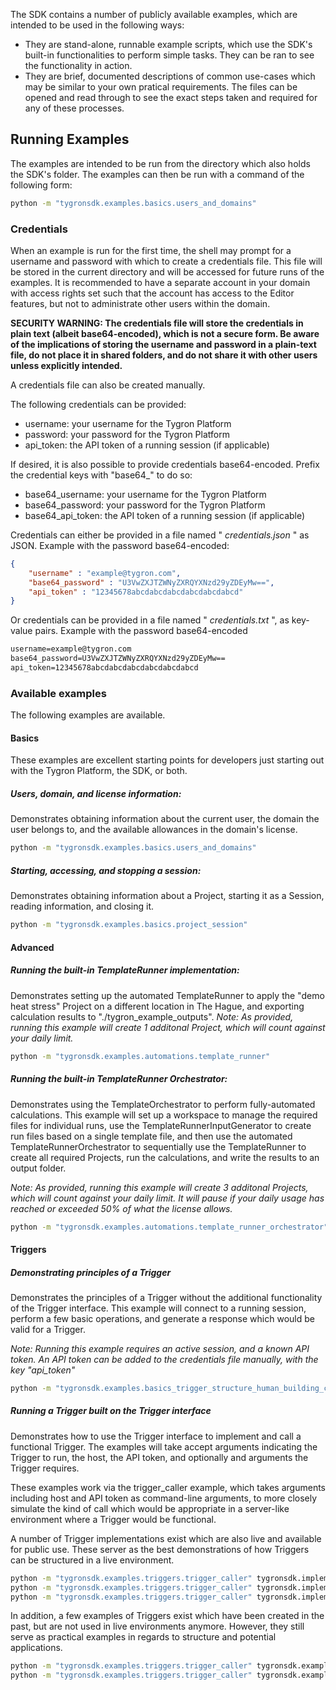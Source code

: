 The SDK contains a number of publicly available examples, which are intended to be used in the following ways:
* They are stand-alone, runnable example scripts, which use the SDK's built-in functionalities to perform simple tasks. They can be ran to see the functionality in action.
* They are brief, documented descriptions of common use-cases which may be similar to your own pratical requirements. The files can be opened and read through to see the exact steps taken and required for any of these processes.

## Running Examples
The examples are intended to be run from the directory which also holds the SDK's folder. The examples can then be run with a command of the following form:

```bash
python -m "tygronsdk.examples.basics.users_and_domains"
```

### Credentials
When an example is run for the first time, the shell may prompt for a username and password with which to create a credentials file. This file will be stored in the current directory and will be accessed for future runs of the examples. It is recommended to have a separate account in your domain with access rights set such that the account has access to the Editor features, but not to administrate other users within the domain.

**SECURITY WARNING: The credentials file will store the credentials in plain text (albeit base64-encoded), which is not a secure form. Be aware of the implications of storing the username and password in a plain-text file, do not place it in shared folders, and do not share it with other users unless explicitly intended.**

A credentials file can also be created manually.

The following credentials can be provided:
* username: your username for the Tygron Platform
* password: your password for the Tygron Platform
* api_token: the API token of a running session (if applicable)

If desired, it is also possible to provide credentials base64-encoded. Prefix the credential keys with "base64_" to do so:
* base64_username: your username for the Tygron Platform
* base64_password: your password for the Tygron Platform
* base64_api_token: the API token of a running session (if applicable)

Credentials can either be provided in a file named " _credentials.json_ " as JSON. Example with the password base64-encoded:

```json
{
    "username" : "example@tygron.com",
    "base64_password" : "U3VwZXJTZWNyZXRQYXNzd29yZDEyMw==",
    "api_token" : "12345678abcdabcdabcdabcdabcdabcd"
}
```

Or credentials can be provided in a file named " _credentials.txt_ ", as key-value pairs. Example with the password base64-encoded
```txt
username=example@tygron.com
base64_password=U3VwZXJTZWNyZXRQYXNzd29yZDEyMw==
api_token=12345678abcdabcdabcdabcdabcdabcd
```

### Available examples
The following examples are available.

#### Basics
These examples are excellent starting points for developers just starting out with the Tygron Platform, the SDK, or both.

##### Users, domain, and license information:
Demonstrates obtaining information about the current user, the domain the user belongs to, and the available allowances in the domain's license.

```bash
python -m "tygronsdk.examples.basics.users_and_domains"
```

##### Starting, accessing, and stopping a session:
Demonstrates obtaining information about a Project, starting it as a Session, reading information, and closing it.
```bash
python -m "tygronsdk.examples.basics.project_session"
```

#### Advanced

##### Running the built-in TemplateRunner implementation:
Demonstrates setting up the automated TemplateRunner to apply the "demo heat stress" Project on a different location in The Hague, and exporting calculation results to "./tygron_example_outputs".
*Note: As provided, running this example will create 1 additonal Project, which will count against your daily limit.*
```bash
python -m "tygronsdk.examples.automations.template_runner"
```

##### Running the built-in TemplateRunner Orchestrator:
Demonstrates using the TemplateOrchestrator to perform fully-automated calculations. This example will set up a workspace to manage the required files for individual runs, use the TemplateRunnerInputGenerator to create run files based on a single template file, and then use the automated TemplateRunnerOrchestrator to sequentially use the TemplateRunner to create all required Projects, run the calculations, and write the results to an output folder.

*Note: As provided, running this example will create 3 additonal Projects, which will count against your daily limit. It will pause if your daily usage has reached or exceeded 50% of what the license allows.*
```bash
python -m "tygronsdk.examples.automations.template_runner_orchestrator"
```

#### Triggers

##### Demonstrating principles of a Trigger
Demonstrates the principles of a Trigger without the additional functionality of the Trigger interface. This example will connect to a running session, perform a few basic operations, and generate a response which would be valid for a Trigger.

*Note: Running this example requires an active session, and a known API token. An API token can be added to the credentials file manually, with the key "api_token"*
```bash
python -m "tygronsdk.examples.basics_trigger_structure_human_building_counter"
```

##### Running a Trigger built on the Trigger interface
Demonstrates how to use the Trigger interface to implement and call a functional Trigger. The examples will take accept arguments indicating the Trigger to run, the host, the API token, and optionally and arguments the Trigger requires.

These examples work via the trigger_caller example, which takes arguments including host and API token as command-line arguments, to more closely simulate the kind of call which would be appropriate in a server-like environment where a Trigger would be functional.

A number of Trigger implementations exist which are also live and available for public use. These server as the best demonstrations of how Triggers can be structured in a live environment.

```bash
python -m "tygronsdk.examples.triggers.trigger_caller" tygronsdk.implementations.triggers.trigger_generate_sewer_areas engine.tygron.com 14654848IaBWfOYqGxd2BhSimG8d0S30
python -m "tygronsdk.examples.triggers.trigger_caller" tygronsdk.implementations.triggers.trigger_geotiff_from_geoshare engine.tygron.com 14654848IaBWfOYqGxd2BhSimG8d0S30 {\"bbp-value\":\"tygron/testfiles/bbp-zero.tiff\"}
python -m "tygronsdk.examples.triggers.trigger_caller" tygronsdk.implementations.triggers.trigger_overlay_active_by_parent engine.tygron.com 14654848IaBWfOYqGxd2BhSimG8d0S30
```

In addition, a few examples of Triggers exist which have been created in the past, but are not used in live environments anymore. However, they still serve as practical examples in regards to structure and potential applications.

```bash
python -m "tygronsdk.examples.triggers.trigger_caller" tygronsdk.examples.triggers.trigger_implementation_human_building_counter engine.tygron.com 14654848IaBWfOYqGxd2BhSimG8d0S30
python -m "tygronsdk.examples.triggers.trigger_caller" tygronsdk.examples.triggers.trigger_implementation_geotiff_from_geoshare_via_stream engine.tygron.com 14654848IaBWfOYqGxd2BhSimG8d0S30 {\"bbp-value\":\"tygron/testfiles/bbp-zero.tiff\"}
```